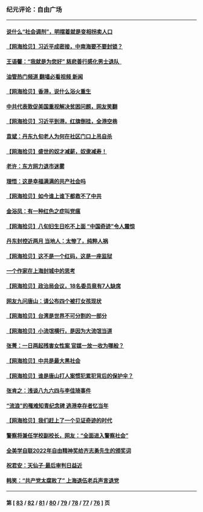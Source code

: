 ### 纪元评论：自由广场
---
#### [说什么“社会调剂”，明摆着就是变相拐卖人口](../../pages/nsc993/n13774755.md?07080330) 
#### [【网海拾贝】习近平成密接，中南海要不要封锁？](../../pages/nsc993/n13774711.md?07080330) 
#### [王语馨：“我就是为您好” 慈悲善行感化男士退队  ](../../pages/nsc993/n13773846.md?07080330) 
#### [油管热门频道 翻墙必看视频 新闻](ok?07080330)
#### [【网海拾贝】香港，说什么浴火重生](../../pages/nsc993/n13773031.md?07080330) 
#### [中共代表敦促美国重视解决贫困问题，网友笑翻](../../pages/nsc993/n13772512.md?07080330) 
#### [【网海拾贝】习近平到港，红旗倒挂，全港空巷](../../pages/nsc993/n13772006.md?07080330) 
#### [袁斌：丹东九旬老人为何在社区门口上吊自杀](../../pages/nsc993/n13772003.md?07080330) 
#### [【网海拾贝】盛世的奴才减薪，奴隶减寿！](../../pages/nsc993/n13770596.md?07080330) 
#### [老许：东方网力退市迷雾](../../pages/nsc993/n13770632.md?07080330) 
#### [理悟：这是幸福满满的共产社会吗](../../pages/nsc993/n13770623.md?07080330) 
#### [【网海拾贝】如今谁上谁下都救不了中共](../../pages/nsc993/n13769122.md?07080330) 
#### [金浴凤：有一种红色之症叫党瘟](../../pages/nsc993/n13768183.md?07080330) 
#### [【网海拾贝】八旬妇生日吃不上面 “中国奇迹”令人震惊](../../pages/nsc993/n13767479.md?07080330) 
#### [丹东封控近两月 当地人：太惨了，纯粹人祸](../../pages/nsc993/n13766621.md?07080330) 
#### [【网海拾贝】这不是一个红码，这是一座监狱](../../pages/nsc993/n13766606.md?07080330) 
#### [一个作家在上海封城中的思考](../../pages/nsc993/n13766570.md?07080330) 
#### [【网海拾贝】政治局会议，18名委员竟有7人缺席](../../pages/nsc993/n13765085.md?07080330) 
#### [网友九问唐山：请公布四个被打女孩现状](../../pages/nsc993/n13764890.md?07080330) 
#### [【网海拾贝】台湾是世界不可分割的一部分](../../pages/nsc993/n13763337.md?07080330) 
#### [【网海拾贝】小流氓横行，是因为大流氓当道](../../pages/nsc993/n13762217.md?07080330) 
#### [张菁：一日两起残害女性案 官媒一放一收为哪般？](../../pages/nsc993/n13761611.md?07080330) 
#### [【网海拾贝】中共是最大黑社会](../../pages/nsc993/n13760791.md?07080330) 
#### [【网海拾贝】谁是唐山打人案惯犯累犯背后的保护伞？](../../pages/nsc993/n13759258.md?07080330) 
#### [张肯之：浅谈八九六四与李佳琦事件](../../pages/nsc993/n13759194.md?07080330) 
#### [“流浪”的罹难知青纪念碑 逃港幸存者忆当年](../../pages/nsc993/n13758168.md?07080330) 
#### [【网海拾贝】我们赶上了一个见证奇迹的时代](../../pages/nsc993/n13757535.md?07080330) 
#### [警察将兼任学校副校长，网友：“全面进入警察社会”](../../pages/nsc993/n13756603.md?07080330) 
#### [全美学自联2022年自由精神奖给齐志勇先生的颁奖词](../../pages/nsc993/n13757085.md?07080330) 
#### [祝君安：天仙子·最后审判日益近](../../pages/nsc993/n13757082.md?07080330) 
#### [韩笑：“共产党太腐败了” 上海退伍老兵声言退党](../../pages/nsc993/n13756509.md?07080330) 

---
#### 第 [ [83](./83.md?07080330) / [82](./82.md?07080330) / [81](./81.md?07080330) / [80](./80.md?07080330) / [79](./79.md?07080330) / [78](./78.md?07080330) / [77](./77.md?07080330) / [76](./76.md?07080330) ] 页
